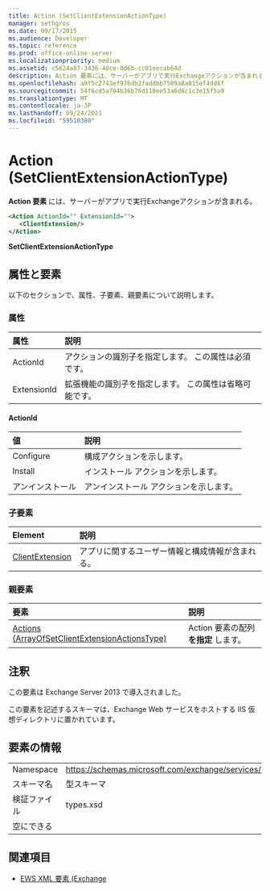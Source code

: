 ```yaml
---
title: Action (SetClientExtensionActionType)
manager: sethgros
ms.date: 09/17/2015
ms.audience: Developer
ms.topic: reference
ms.prod: office-online-server
ms.localizationpriority: medium
ms.assetid: c5624a87-3436-40ce-8d6b-cc01eecab64d
description: Action 要素には、サーバーがアプリで実行Exchangeアクションが含まれる。
ms.openlocfilehash: a0f5c2743ef976db2faddbb7509a8a015ef4dd8f
ms.sourcegitcommit: 54f6cd5a704b36b76d110ee53a6d6c1c3e15f5a9
ms.translationtype: MT
ms.contentlocale: ja-JP
ms.lasthandoff: 09/24/2021
ms.locfileid: "59510380"
---
```

# <a name="action-setclientextensionactiontype"></a>Action (SetClientExtensionActionType)

**Action 要素** には、サーバーがアプリで実行Exchangeアクションが含まれる。 
  
```XML
<Action ActionId="" ExtensionId="">
   <ClientExtension/>
</Action>
```

 **SetClientExtensionActionType**
## <a name="attributes-and-elements"></a>属性と要素

以下のセクションで、属性、子要素、親要素について説明します。
  
### <a name="attributes"></a>属性

|**属性**|**説明**|
|:-----|:-----|
|ActionId  <br/> |アクションの識別子を指定します。 この属性は必須です。  <br/> |
|ExtensionId  <br/> |拡張機能の識別子を指定します。 この属性は省略可能です。  <br/> |
   
#### <a name="actionid"></a>ActionId

|**値**|**説明**|
|:-----|:-----|
|Configure  <br/> |構成アクションを示します。  <br/> |
|Install  <br/> |インストール アクションを示します。  <br/> |
|アンインストール  <br/> |アンインストール アクションを示します。  <br/> |
   
### <a name="child-elements"></a>子要素

|**Element**|**説明**|
|:-----|:-----|
|[ClientExtension](clientextension.md) <br/> |アプリに関するユーザー情報と構成情報が含まれる。  <br/> |
   
### <a name="parent-elements"></a>親要素

|**要素**|**説明**|
|:-----|:-----|
|[Actions (ArrayOfSetClientExtensionActionsType)](actions-arrayofsetclientextensionactionstype.md) <br/> |Action 要素の配列 **を指定** します。  <br/> |
   
## <a name="remarks"></a>注釈

この要素は Exchange Server 2013 で導入されました。
  
この要素を記述するスキーマは、Exchange Web サービスをホストする IIS 仮想ディレクトリに置かれています。
  
## <a name="element-information"></a>要素の情報

|||
|:-----|:-----|
|Namespace  <br/> |https://schemas.microsoft.com/exchange/services/2006/types  <br/> |
|スキーマ名  <br/> |型スキーマ  <br/> |
|検証ファイル  <br/> |types.xsd  <br/> |
|空にできる  <br/> ||
   
## <a name="see-also"></a>関連項目

- [EWS XML 要素 (Exchange](ews-xml-elements-in-exchange.md)

